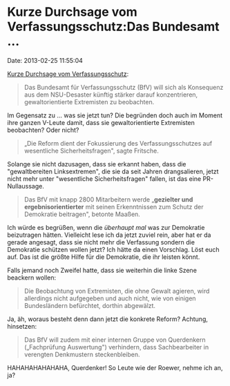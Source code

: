 Kurze Durchsage vom Verfassungsschutz:Das Bundesamt \...
========================================================

Date: 2013-02-25 11:55:04

[Kurze Durchsage vom
Verfassungsschutz](http://www.tagesspiegel.de/politik/scheiss-seo-immer/7827494.html):

> Das Bundesamt für Verfassungsschutz (BfV) will sich als Konsequenz aus
> dem NSU-Desaster künftig stärker darauf konzentrieren,
> gewaltorientierte Extremisten zu beobachten.

Im Gegensatz zu \... was sie jetzt tun? Die begründen doch auch im
Moment ihre ganzen V-Leute damit, dass sie gewaltorientierte Extremisten
beobachten? Oder nicht?

> „Die Reform dient der Fokussierung des Verfassungsschutzes auf
> wesentliche Sicherheitsfragen", sagte Fritsche.

Solange sie nicht dazusagen, dass sie erkannt haben, dass die
\"gewaltbereiten Linksextremen\", die sie da seit Jahren drangsalieren,
jetzt nicht mehr unter \"wesentliche Sicherheitsfragen\" fallen, ist das
eine PR-Nullaussage.

> Das BfV mit knapp 2800 Mitarbeitern werde „**gezielter und
> ergebnisorientierter** mit seinen Erkenntnissen zum Schutz der
> Demokratie beitragen", betonte Maaßen.

Ich würde es begrüßen, wenn die *überhaupt mal* was zur Demokratie
beizutragen hätten. Vielleicht lese ich da jetzt zuviel rein, aber hat
er da gerade angesagt, dass sie nicht mehr die Verfassung sondern die
Demokratie schützen wollen jetzt? Ich hätte da einen Vorschlag. Löst
euch auf. Das ist die größte Hilfe für die Demokratie, die ihr leisten
könnt.

Falls jemand noch Zweifel hatte, dass sie weiterhin die linke Szene
beackern wollen:

> Die Beobachtung von Extremisten, die ohne Gewalt agieren, wird
> allerdings nicht aufgegeben und auch nicht, wie von einigen
> Bundesländern befürchtet, dorthin abgewälzt.

Ja, äh, woraus besteht denn dann jetzt die konkrete Reform? Achtung,
hinsetzen:

> Das BfV will zudem mit einer internen Gruppe von Querdenkern
> („Fachprüfung Auswertung") verhindern, dass Sachbearbeiter in
> verengten Denkmustern steckenbleiben.

HAHAHAHAHAHAHA, Querdenker! So Leute wie der Roewer, nehme ich an, ja?
